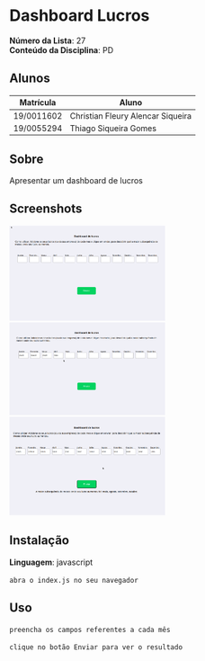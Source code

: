 # Dashboard Lucros

**Número da Lista**: 27<br>
**Conteúdo da Disciplina**: PD<br>

## Alunos
|Matrícula | Aluno |
| -- | -- |
| 19/0011602  |  Christian Fleury Alencar Siqueira  |
| 19/0055294  |  Thiago Siqueira Gomes |

## Sobre 
Apresentar um dashboard de lucros

## Screenshots
<img width="55%" src="./images/image1.png" alt="NetRecipes Image"/>
<img width="55%" src="./images/image2.png" alt="NetRecipes Image"/>
<img width="55%" src="./images/image3.png" alt="NetRecipes Image"/>


## Instalação 
**Linguagem**: javascript<br>

```abra o index.js no seu navegador```






## Uso 

```preencha os campos referentes a cada mês```

```clique no botão Enviar para ver o resultado```




